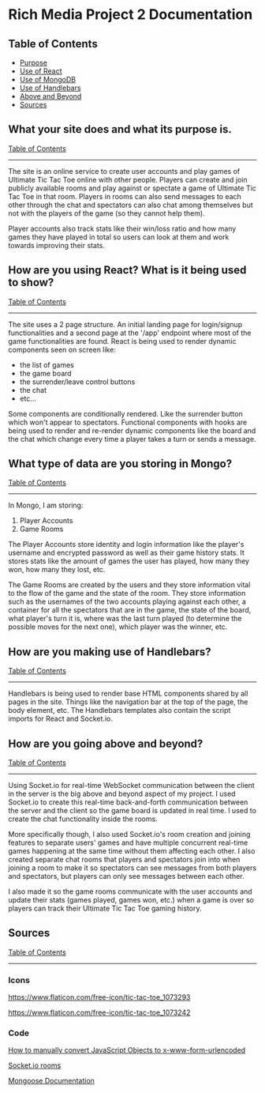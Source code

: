 # Rich Media Project 2 Documentation

## Table of Contents

- [Purpose](#what-your-site-does-and-what-its-purpose-is)
- [Use of React](#how-are-you-using-react-what-is-it-being-used-to-show)
- [Use of MongoDB](#what-type-of-data-are-you-storing-in-mongo)
- [Use of Handlebars](#how-are-you-making-use-of-handlebars)
- [Above and Beyond](#how-are-you-going-above-and-beyond)
- [Sources](#sources)


## What your site does and what its purpose is.

[Table of Contents](#table-of-contents)

---

The site is an online service to create user accounts and play games of Ultimate Tic Tac Toe online with other people. Players can create and join publicly available rooms and play against or spectate a game of Ultimate Tic Tac Toe in that room. Players in rooms can also send messages to each other through the chat and spectators can also chat among themselves but not with the players of the game (so they cannot help them).

Player accounts also track stats like their win/loss ratio and how many games they have played in total so users can look at them and work towards improving their stats.

## How are you using React? What is it being used to show?

[Table of Contents](#table-of-contents)

---

The site uses a 2 page structure. An initial landing page for login/signup functionalities and a second page at the '/app' endpoint where most of the game functionalities are found. React is being used to render dynamic components seen on screen like:
- the list of games
- the game board
- the surrender/leave control buttons
- the chat
- etc...

Some components are conditionally rendered. Like the surrender button which won't appear to spectators. Functional components with hooks are being used to render and re-render dynamic components like the board and the chat which change every time a player takes a turn or sends a message.

## What type of data are you storing in Mongo?

[Table of Contents](#table-of-contents)

---

In Mongo, I am storing:
1. Player Accounts
2. Game Rooms

The Player Accounts store identity and login information like the player's username and encrypted password as well as their game history stats. It stores stats like the amount of games the user has played, how many they won, how many they lost, etc.

The Game Rooms are created by the users and they store information vital to the flow of the game and the state of the room. They store information such as the usernames of the two accounts playing against each other, a container for all the spectators that are in the game, the state of the board, what player's turn it is, where was the last turn played (to determine the possible moves for the next one), which player was the winner, etc.

## How are you making use of Handlebars?

[Table of Contents](#table-of-contents)

---

Handlebars is being used to render base HTML components shared by all pages in the site. Things like the navigation bar at the top of the page, the body element, etc. The Handlebars templates also contain the script imports for React and Socket.io.

## How are you going above and beyond?

[Table of Contents](#table-of-contents)

---

Using Socket.io for real-time WebSocket communication between the client in the server is the big above and beyond aspect of my project. I used Socket.io to create this real-time back-and-forth communication between the server and the client so the game board is updated in real time. I used to create the chat functionality inside the rooms.

More specifically though, I also used Socket.io's room creation and joining features to separate users' games and have multiple concurrent real-time games happening at the same time without them affecting each other. I also created separate chat rooms that players and spectators join into when joining a room to make it so spectators can see messages from both players and spectators, but players can only see messages between each other.

I also made it so the game rooms communicate with the user accounts and update their stats (games played, games won, etc.) when a game is over so players can track their Ultimate Tic Tac Toe gaming history.


## Sources

[Table of Contents](#table-of-contents)

---

### Icons

https://www.flaticon.com/free-icon/tic-tac-toe_1073293

https://www.flaticon.com/free-icon/tic-tac-toe_1073242

### Code

[How to manually convert JavaScript Objects to x-www-form-urlencoded](https://stackoverflow.com/questions/39786337/how-to-convert-js-object-data-to-x-www-form-urlencoded)

[Socket.io rooms](https://socket.io/docs/v3/rooms/)

[Mongoose Documentation](https://mongoosejs.com/docs/index.html)